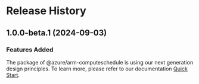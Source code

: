 # Release History
    
## 1.0.0-beta.1 (2024-09-03)

### Features Added

The package of @azure/arm-computeschedule is using our next generation design principles. To learn more, please refer to our documentation [Quick Start](https://aka.ms/azsdk/js/mgmt/quickstart).
